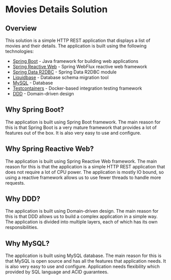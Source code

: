 # Movies Details Solution

## Overview

This solution is a simple HTTP REST application that displays a list of movies and their details.
The application is built using the following technologies:

- [Spring Boot](https://spring.io/projects/spring-boot) - Java framework for building web
  applications
- [Spring Reactive Web](https://docs.spring.io/spring-framework/docs/current/reference/html/web-reactive.html) -
  Spring
  WebFlux reactive web framework
- [Spring Data R2DBC](https://spring.io/projects/spring-data-r2dbc) - Spring Data R2DBC module
- [Liquidbase](https://www.liquibase.org/) - Database schema migration tool
- [MySQL](https://www.mysql.com/) - Database
- [Testcontainers](https://www.testcontainers.org/) - Docker-based integration testing framework
- [DDD](https://learn.microsoft.com/en-us/dotnet/architecture/microservices/microservice-ddd-cqrs-patterns/ddd-oriented-microservicen) -
  Domain-driven design

## Why Spring Boot?

The application is built using Spring Boot framework. The main reason for this is that Spring Boot
is a very
mature framework that provides a lot of features out of the box. It is also very easy to use and
configure.

## Why Spring Reactive Web?

The application is built using Spring Reactive Web framework. The main reason for this is that the
application is
a simple HTTP REST application that does not require a lot of CPU power. The application is mostly
IO bound, so
using a reactive framework allows us to use fewer threads to handle more requests.

## Why DDD?

The application is built using Domain-driven design. The main reason for this is that DDD allows us
to build
a complex application in a simple way. The application is divided into multiple layers, each of
which has its own
responsibilities.

## Why MySQL?

The application is built using MySQL database. The main reason for this is that MySQL is open source
and has all the
features that application needs. It is also very easy to use and configure. Application needs
flexibility which provided
by SQL language and ACID guarantees.

